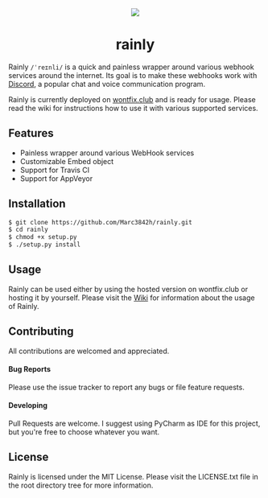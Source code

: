 <div align="center">
    <img src="https://i.imgur.com/u0tKHTL.png">
    <h1>rainly</h1>
</div>

Rainly `/ˈreɪnli/` is a quick and painless wrapper around various webhook
services around the internet. Its goal is to make these webhooks work
with [Discord](https://discord.gg), a popular chat and voice communication program.

Rainly is currently deployed on [wontfix.club](http://rainly.wontfix.club/)
and is ready for usage. Please read the wiki for instructions how to use it
with various supported services.

## Features

* Painless wrapper around various WebHook services
* Customizable Embed object
* Support for Travis CI
* Support for AppVeyor

## Installation

```bash
$ git clone https://github.com/Marc3842h/rainly.git
$ cd rainly
$ chmod +x setup.py
$ ./setup.py install
```

## Usage

Rainly can be used either by using the hosted version on wontfix.club or
hosting it by yourself. Please visit the [Wiki](https://github.com/Marc3842h/rainly/wiki)
for information about the usage of Rainly.

## Contributing

All contributions are welcomed and appreciated.

#### Bug Reports

Please use the issue tracker to report any bugs or file feature requests.

#### Developing

Pull Requests are welcome. I suggest using PyCharm as IDE for this project,
but you're free to choose whatever you want.

## License

Rainly is licensed under the MIT License. Please visit the LICENSE.txt
file in the root directory tree for more information.
